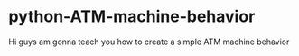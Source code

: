 # python-ATM-machine-behavior
Hi guys am gonna teach you how to create a simple ATM machine behavior
